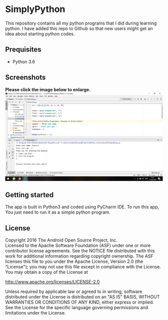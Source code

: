 # SimplyPython
This repository contains all my python programs that I did during learning python. I have added this repo to Github so that new users might get an idea about starting python codes.

## Prequisites
* Python 3.6

## Screenshots

**Please click the image below to enlarge.**
<img src="https://github.com/Shubhraaaj/SimplyPython/blob/master/login.jpg"> 


## Getting started
The app is built in Python3 and coded using PyCharm IDE. To run this app, You just need to 
run it as a simple python program. 

## License
<p> Copyright 2016 The Android Open Source Project, Inc.<br>
Licensed to the Apache Software Foundation (ASF) under one or more contributor license agreements. 
See the NOTICE file distributed with this work for additional information regarding copyright ownership. 
The ASF licenses this file to you under the Apache License, Version 2.0 (the "License"); 
you may not use this file except in compliance with the License. You may obtain a copy of the License at<br>

http://www.apache.org/licenses/LICENSE-2.0 <br>

Unless required by applicable law or agreed to in writing, software distributed under the License is distributed on an "AS IS" BASIS, 
WITHOUT WARRANTIES OR CONDITIONS OF ANY KIND, either express or implied. See the License for the specific language governing permissions 
and limitations under the License.<p>
